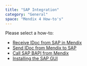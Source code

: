 ```yaml
---
title: "SAP Integration"
category: "General"
space: "Mendix 4 How-to's"
---
```

Please select a how-to:

*   [Receive IDoc from SAP in Mendix](receive-idoc-from-sap-in-mx)
*   [Send IDoc from Mendix to SAP](send-idoc-from-mx-to-sap)
*   [Call SAP BAPI from Mendix](call-sap-bapi-from-mx)
*   [Installing the SAP GUI](installing-the-sap-gui)
